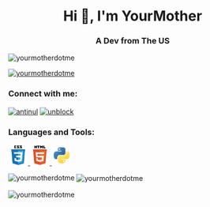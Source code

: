 <h1 align="center">Hi 👋, I'm YourMother</h1>
<h3 align="center">A Dev from The US</h3>

<p align="left"> <img src="https://komarev.com/ghpvc/?username=yourmotherdotme&label=Profile%20views&color=0e75b6&style=flat" alt="yourmotherdotme" /> </p>

<p align="left"> <a href="https://github.com/ryo-ma/github-profile-trophy"><img src="https://github-profile-trophy.vercel.app/?username=yourmotherdotme" alt="yourmotherdotme" /></a> </p>

<h3 align="left">Connect with me:</h3>
<p align="left">
<a href="https://www.youtube.com/channel/UCxX4tSV2tHCdk6WV3xnUPwQ" target="blank"><img align="center" src="https://raw.githubusercontent.com/rahuldkjain/github-profile-readme-generator/master/src/images/icons/Social/youtube.svg" alt="antinul" height="30" width="40" /></a>
<a href="https://discord.gg/unblock" target="blank"><img align="center" src="https://raw.githubusercontent.com/rahuldkjain/github-profile-readme-generator/master/src/images/icons/Social/discord.svg" alt="unblock" height="30" width="40" /></a>
</p>

<h3 align="left">Languages and Tools:</h3>
<p align="left"> <a href="https://www.w3schools.com/css/" target="_blank" rel="noreferrer"> <img src="https://raw.githubusercontent.com/devicons/devicon/master/icons/css3/css3-original-wordmark.svg" alt="css3" width="40" height="40"/> </a> <a href="https://www.w3.org/html/" target="_blank" rel="noreferrer"> <img src="https://raw.githubusercontent.com/devicons/devicon/master/icons/html5/html5-original-wordmark.svg" alt="html5" width="40" height="40"/> </a> <a href="https://www.python.org" target="_blank" rel="noreferrer"> <img src="https://raw.githubusercontent.com/devicons/devicon/master/icons/python/python-original.svg" alt="python" width="40" height="40"/> </a> </p>

<p><img align="left" src="https://github-readme-stats.vercel.app/api/top-langs?username=yourmotherdotme&show_icons=true&locale=en&layout=compact" alt="yourmotherdotme" /></p>

<p>&nbsp;<img align="center" src="https://github-readme-stats.vercel.app/api?username=yourmotherdotme&show_icons=true&locale=en" alt="yourmotherdotme" /></p>

<p><img align="center" src="https://github-readme-streak-stats.herokuapp.com/?user=yourmotherdotme&" alt="yourmotherdotme" /></p>
